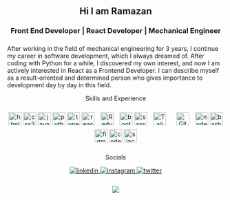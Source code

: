 <h2 align="center">Hi I am Ramazan</h2>
 <h3 align="center">Front End Developer | React Developer | Mechanical Engineer</h3>

###

<p align="left"> After working in the field of mechanical engineering for 3 years, I continue my career in software development, which I always dreamed of. After coding with Python for a while, I discovered my own interest, and now I am actively interested in React as a Frontend Developer. I can describe myself as a result-oriented and determined person who gives importance to development day by day in this field.
</p>

<p align="center">Skills and Experience</p>
  
<div align="center">
  <img src="https://cdn.jsdelivr.net/gh/devicons/devicon/icons/html5/html5-original.svg" height="30" width="30" alt="html5 logo"  />
  <img src="https://cdn.jsdelivr.net/gh/devicons/devicon/icons/css3/css3-original.svg" height="30" width="30" alt="css3 logo"  />
  <img src="https://cdn.jsdelivr.net/gh/devicons/devicon/icons/javascript/javascript-original.svg" height="30" width="30" alt="javascript logo"  />
  <img src="https://cdn.jsdelivr.net/gh/devicons/devicon/icons/python/python-original.svg" height="30" width="30" alt="python logo" />
  <img src="https://cdn.jsdelivr.net/gh/devicons/devicon/icons/typescript/typescript-original.svg" height="30" width="30" alt="typescript logo"  />
  <img src="https://cdn.jsdelivr.net/gh/devicons/devicon/icons/react/react-original.svg" height="30" width="30" alt="react logo"  />
  <a href="https://redux.js.org/" target="_blank"><img style="margin: 10px" src="https://profilinator.rishav.dev/skills-assets/redux-original.svg" alt="Redux" height="30" width="30" /></a>  
 
  <img src="https://cdn.jsdelivr.net/gh/devicons/devicon/icons/bootstrap/bootstrap-original.svg" height="30" width="30" alt="bootstrap logo"  />
  <img src="https://cdn.jsdelivr.net/gh/devicons/devicon/icons/sass/sass-original.svg" height="30" width="30" alt="sass logo"  />
  <a href="https://www.tailwindcss.com/" target="_blank"><img style="margin: 10px" src="https://profilinator.rishav.dev/skills-assets/tailwindcss.svg" alt="Tailwind CSS" height="30" width="30" /></a>  
 <a href="https://github.com/" target="_blank"><img style="margin: 10px" src="https://profilinator.rishav.dev/skills-assets/git-scm-icon.svg" alt="Git" height="30" width="30"/></a>  
  <img src="https://cdn.jsdelivr.net/gh/devicons/devicon/icons/nodejs/nodejs-original.svg" height="30" width="30" alt="nodejs logo"  />
  <img src="https://cdn.jsdelivr.net/gh/devicons/devicon/icons/bash/bash-original.svg" height="30" width="30" alt="bash logo"  />
  <img src="https://cdn.jsdelivr.net/gh/devicons/devicon/icons/figma/figma-original.svg" height="30" width="30" alt="figma logo"  />
  <img src="https://cdn.jsdelivr.net/gh/devicons/devicon/icons/codepen/codepen-plain.svg" height="30" width="30" alt="codepen logo"  />
  <img src="https://cdn.jsdelivr.net/gh/devicons/devicon/icons/slack/slack-original.svg" height="30" width="30" alt="slack logo"  />

</div>

###
<p align="center">Socials</p>
<div align="center">
<a href="https://linkedin.com/in/ramazansen" target="_blank">
<img src=https://img.shields.io/badge/linkedin-%231E77B5.svg?&style=for-the-badge&logo=linkedin&logoColor=white alt=linkedin style="margin-bottom: 5px;" />
</a>
  <a href="https://instagram.com/ramaznsen?igshid=ZDdkNTZiNTM=" target="_blank">
<img src=https://img.shields.io/badge/instagram-%23000000.svg?&style=for-the-badge&logo=instagram&logoColor=white alt=instagram style="margin-bottom: 5px;" />
</a>  
</a>
  <a href="https://twitter.com/ramaznsen" target="">
<img src=https://img.shields.io/twitter/url?style=social&url=https%3A%2F%2Ftwitter.com%2Framaznsen alt=twitter style="margin-bottom: 5px;" />
</a>  
</div>

###
<div align="center">
  <img src="https://profile-counter.glitch.me/ramazansen1/count.svg?"  />
</div>
